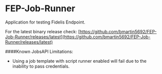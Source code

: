 # FEP-Job-Runner

Application for testing Fidelis Endpoint.

For the latest binary release check: [https://github.com/bmartin5692/FEP-Job-Runner/releases/latest](https://github.com/bmartin5692/FEP-Job-Runner/releases/latest)

####Known JobsAPI Limitations:
- Using a job template with script runner enabled will fail due to the inability to pass credentials.
